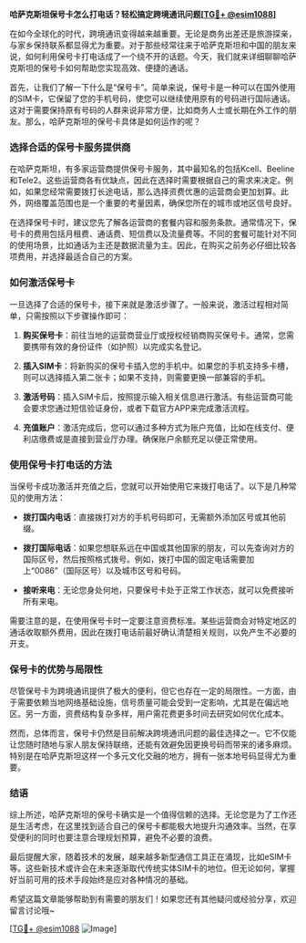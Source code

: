 **哈萨克斯坦保号卡怎么打电话？轻松搞定跨境通讯问题[[TG💪+ @esim1088](https://t.me/s/esim1088)]**

在如今全球化的时代，跨境通讯变得越来越重要。无论是商务出差还是旅游探亲，与家乡保持联系都显得尤为重要。对于那些经常往来于哈萨克斯坦和中国的朋友来说，如何利用保号卡打电话成了一个绕不开的话题。今天，我们就来详细聊聊哈萨克斯坦的保号卡如何帮助您实现高效、便捷的通话。

首先，让我们了解一下什么是“保号卡”。简单来说，保号卡是一种可以在国外使用的SIM卡，它保留了您的手机号码，使您可以继续使用原有的号码进行国际通话。这对于需要保持原有号码的人群来说非常方便，比如商务人士或长期在外工作的朋友。那么，哈萨克斯坦的保号卡具体是如何运作的呢？

### **选择合适的保号卡服务提供商**

在哈萨克斯坦，有多家运营商提供保号卡服务，其中最知名的包括Kcell、Beeline和Tele2。这些运营商各有优缺点，因此在选择时需要根据自己的需求来决定。例如，如果您经常需要拨打长途电话，那么选择资费优惠的运营商会更加划算。此外，网络覆盖范围也是一个重要的考量因素，确保您所在的城市或地区信号良好。

在选择保号卡时，建议您先了解各运营商的套餐内容和服务条款。通常情况下，保号卡的费用包括月租费、通话费、短信费以及流量费等。不同的套餐可能针对不同的使用场景，比如通话为主还是数据流量为主。因此，在购买之前务必仔细比较各项费用，并选择最适合自己的方案。

### **如何激活保号卡**

一旦选择了合适的保号卡，接下来就是激活步骤了。一般来说，激活过程相对简单，只需按照以下步骤操作即可：

1. **购买保号卡**：前往当地的运营商营业厅或授权经销商购买保号卡。通常，您需要携带有效的身份证件（如护照）以完成实名登记。
   
2. **插入SIM卡**：将新购买的保号卡插入您的手机中。如果您的手机支持多卡槽，则可以选择插入第二张卡；如果不支持，则需要更换一部兼容的手机。

3. **激活号码**：插入SIM卡后，按照提示输入相关信息进行激活。有些运营商可能会要求您通过短信验证身份，或者下载官方APP来完成激活流程。

4. **充值账户**：激活完成后，您可以通过多种方式为账户充值，比如在线支付、便利店缴费或是直接到营业厅办理。确保账户余额充足以便正常使用。

### **使用保号卡打电话的方法**

当保号卡成功激活并充值之后，您就可以开始使用它来拨打电话了。以下是几种常见的使用方法：

- **拨打国内电话**：直接拨打对方的手机号码即可，无需额外添加区号或其他前缀。
  
- **拨打国际电话**：如果您想联系远在中国或其他国家的朋友，可以先查询对方的国际区号，然后按照格式拨号。例如，拨打中国的固定电话需要加上“0086”（国际区号）以及城市区号和号码。

- **接听来电**：无论您身处何地，只要保号卡处于正常工作状态，就可以免费接听所有来电。

需要注意的是，在使用保号卡时一定要注意资费标准。某些运营商会对特定地区的通话收取额外费用，因此在拨打电话前最好确认清楚相关规则，以免产生不必要的开支。

### **保号卡的优势与局限性**

尽管保号卡为跨境通讯提供了极大的便利，但它也存在一定的局限性。一方面，由于需要依赖当地网络基础设施，信号质量可能会受到一定影响，尤其是在偏远地区。另一方面，资费结构复杂多样，用户需花费更多时间去研究如何优化成本。

然而，总体而言，保号卡仍然是目前解决跨境通讯问题的最佳选择之一。它不仅能让您随时随地与家人朋友保持联络，还能有效避免因更换号码而带来的诸多麻烦。特别是在哈萨克斯坦这样一个多元文化交融的地方，拥有一张本地号码显得尤为重要。

### **结语**

综上所述，哈萨克斯坦的保号卡确实是一个值得信赖的选择。无论您是为了工作还是生活考虑，在这里找到适合自己的保号卡都能极大地提升沟通效率。当然，在享受便利的同时也要注意合理规划预算，避免不必要的浪费。

最后提醒大家，随着技术的发展，越来越多新型通信工具正在涌现，比如eSIM卡等。这些新技术或许会在未来逐渐取代传统实体SIM卡的地位。但无论如何，掌握好当前可用的技术手段始终是应对各种情况的基础。

希望这篇文章能够帮助到有需要的朋友们！如果您还有其他疑问或经验分享，欢迎留言讨论哦~

[[TG💪+ @esim1088](https://t.me/s/esim1088) ![Image](https://i.postimg.cc/4NQfJmqS/Snipaste-2025-05-13-00-14-12.png)]